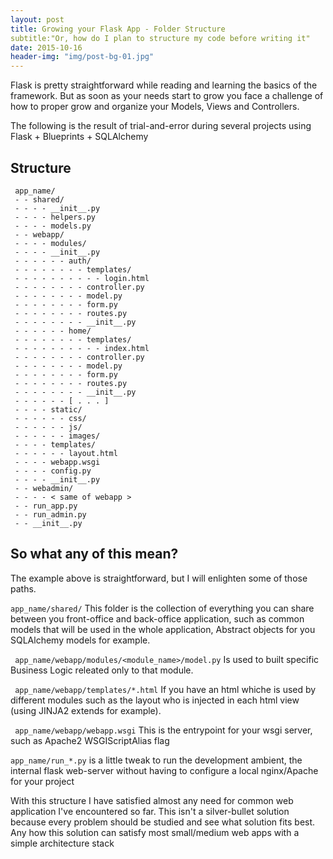 ```yaml
---
layout: post
title: Growing your Flask App - Folder Structure
subtitle:"Or, how do I plan to structure my code before writing it"
date: 2015-10-16
header-img: "img/post-bg-01.jpg"
---
```


Flask is pretty straightforward while reading and learning the basics of the framework. But as soon as your needs start to grow you face a challenge of how to proper grow and organize your Models, Views and Controllers.

The following is the result of trial-and-error during several projects using Flask + Blueprints + SQLAlchemy

## Structure

     app_name/
     - - shared/
     - - - - __init__.py
     - - - - helpers.py
     - - - - models.py
     - - webapp/
     - - - - modules/
     - - - - __init__.py
     - - - - - - auth/
     - - - - - - - - templates/
     - - - - - - - - - - login.html
     - - - - - - - - controller.py
     - - - - - - - - model.py
     - - - - - - - - form.py
     - - - - - - - - routes.py
     - - - - - - - - __init__.py
     - - - - - - home/
     - - - - - - - - templates/
     - - - - - - - - - - index.html
     - - - - - - - - controller.py
     - - - - - - - - model.py
     - - - - - - - - form.py
     - - - - - - - - routes.py
     - - - - - - - - __init__.py
     - - - - - - [ . . . ]
     - - - - static/
     - - - - - - css/
     - - - - - - js/
     - - - - - - images/
     - - - - templates/
     - - - - - - layout.html
     - - - - webapp.wsgi
     - - - - config.py
     - - - - __init__.py
     - - webadmin/
     - - - - < same of webapp >
     - - run_app.py
     - - run_admin.py
     - - __init__.py
 

## So what any of this mean?

The example above is straightforward, but I will enlighten some of those paths.

`app_name/shared/` This folder is the collection of everything you can share between you front-office and back-office application, such as common models that will be used in the whole application, Abstract objects for you SQLAlchemy models for example.

` app_name/webapp/modules/<module_name>/model.py` Is used to built specific Business Logic releated only to that module.

` app_name/webapp/templates/*.html` If you have an html whiche is used by different modules such as the layout who is injected in each html view (using JINJA2 extends for example).

` app_name/webapp/webapp.wsgi` This is the entrypoint for your wsgi server, such as Apache2 WSGIScriptAlias flag

`app_name/run_*.py` is a little tweak to run the development ambient, the internal flask web-server without having to configure a local nginx/Apache for your project


With this structure I have satisfied almost any need for common web application I've encountered so far. 
This isn't a silver-bullet solution because every problem should be studied and see what solution fits best. 
Any how this solution can satisfy most small/medium web apps with a simple  architecture stack
 
